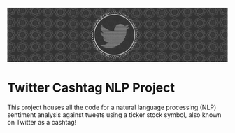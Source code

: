 ![](docs/images/cashtag-tweet-github-banner.png)

# Twitter Cashtag NLP Project
This project houses all the code for a natural language processing (NLP) sentiment analysis against tweets using a ticker stock symbol, also known on Twitter as a cashtag!